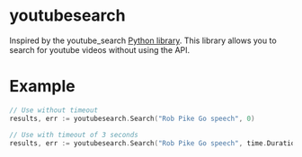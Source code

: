 # youtubesearch
Inspired by the youtube_search [Python library](https://github.com/joetats/youtube_search). This library allows you to search for youtube videos without using the API.

# Example
```go
// Use without timeout
results, err := youtubesearch.Search("Rob Pike Go speech", 0)

// Use with timeout of 3 seconds
results, err := youtubesearch.Search("Rob Pike Go speech", time.Duration(3_000_000_000))
